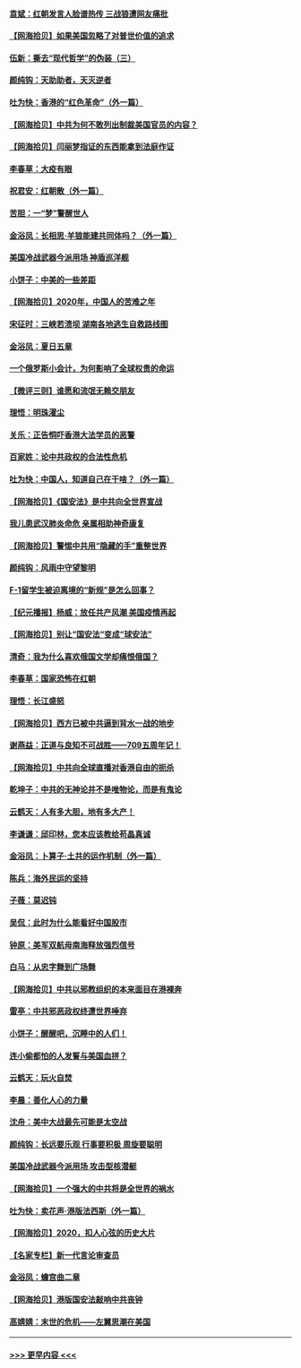 #### [袁斌：红朝发言人脸谱热传 三战狼遭网友痛批](../pages/nsc993/n12262196.md?t=07180302) 
#### [【网海拾贝】如果美国忽略了对普世价值的追求](../pages/nsc993/n12260094.md?t=07180302) 
#### [伍新：撕去“现代哲学”的伪装（三）](../pages/nsc993/n12257814.md?t=07180302) 
#### [颜纯钩：天助助者，天灭逆者](../pages/nsc993/n12257239.md?t=07180302) 
#### [吐为快：香港的“红色革命”（外一篇）](../pages/nsc993/n12257129.md?t=07180302) 
#### [【网海拾贝】中共为何不敢列出制裁美国官员的内容？](../pages/nsc993/n12256499.md?t=07180302) 
#### [【网海拾贝】闫丽梦指证的东西能拿到法庭作证](../pages/nsc993/n12254739.md?t=07180302) 
#### [李春草：大疫有眼](../pages/nsc993/n12253231.md?t=07180302) 
#### [祝君安：红朝散（外一篇）](../pages/nsc993/n12252340.md?t=07180302) 
#### [苦胆：一“梦”警醒世人](../pages/nsc993/n12251661.md?t=07180302) 
#### [金浴凤：长相思·羊狼能建共同体吗？（外一篇）](../pages/nsc993/n12251570.md?t=07180302) 
#### [美国冷战武器今派用场 神盾巡洋舰](../pages/nsc993/n12251051.md?t=07180302) 
#### [小饼子：中美的一些差距](../pages/nsc993/n12251198.md?t=07180302) 
#### [【网海拾贝】2020年，中国人的苦难之年](../pages/nsc993/n12251012.md?t=07180302) 
#### [宋征时：三峡若溃坝 湖南各地逃生自救路线图](../pages/nsc993/n12250151.md?t=07180302) 
#### [金浴凤：夏日五章](../pages/nsc993/n12249556.md?t=07180302) 
#### [一个俄罗斯小会计，为何影响了全球权贵的命运](../pages/nsc993/n12249523.md?t=07180302) 
#### [【微评三则】谁愿和流氓无赖交朋友](../pages/nsc993/n12248892.md?t=07180302) 
#### [理悟：明珠濯尘](../pages/nsc993/n12248839.md?t=07180302) 
#### [关乐：正告恫吓香港大法学员的恶警](../pages/nsc993/n12248750.md?t=07180302) 
#### [百家姓：论中共政权的合法性危机](../pages/nsc993/n12248625.md?t=07180302) 
#### [吐为快：中国人，知道自己在干啥？（外一篇）](../pages/nsc993/n12248615.md?t=07180302) 
#### [【网海拾贝】《国安法》是中共向全世界宣战](../pages/nsc993/n12248498.md?t=07180302) 
#### [我儿患武汉肺炎命危 亲属相助神奇康复](../pages/nsc993/n12247576.md?t=07180302) 
#### [【网海拾贝】警惕中共用“隐藏的手”重整世界](../pages/nsc993/n12246247.md?t=07180302) 
#### [颜纯钩：风雨中守望黎明](../pages/nsc993/n12246291.md?t=07180302) 
#### [F-1留学生被迫离境的“新规”是怎么回事？](../pages/nsc993/n12246361.md?t=07180302) 
#### [【纪元播报】杨威：放任共产风潮 美国疫情再起](../pages/nsc993/n12240124.md?t=07180302) 
#### [【网海拾贝】别让“国安法“变成“球安法”](../pages/nsc993/n12242935.md?t=07180302) 
#### [清奇：我为什么喜欢俄国文学却痛恨俄国？](../pages/nsc993/n12240970.md?t=07180302) 
#### [李春草：国家恐怖在红朝](../pages/nsc993/n12240943.md?t=07180302) 
#### [理悟：长江盛怒](../pages/nsc993/n12240627.md?t=07180302) 
#### [【网海拾贝】西方已被中共逼到背水一战的地步](../pages/nsc993/n12240176.md?t=07180302) 
#### [谢燕益：正道与良知不可战胜——709五周年记！](../pages/nsc993/n12239775.md?t=07180302) 
#### [【网海拾贝】中共向全球直播对香港自由的扼杀](../pages/nsc993/n12239675.md?t=07180302) 
#### [乾坤子：中共的无神论并不是唯物论，而是有鬼论](../pages/nsc993/n12235337.md?t=07180302) 
#### [云鹤天：人有多大胆，地有多大产！](../pages/nsc993/n12235180.md?t=07180302) 
#### [李谦谦：邱印林，您本应该教给苟晶真诚](../pages/nsc993/n12235016.md?t=07180302) 
#### [金浴凤：卜算子·土共的运作机制（外一篇）](../pages/nsc993/n12234986.md?t=07180302) 
#### [陈兵：海外民运的坚持](../pages/nsc993/n12234976.md?t=07180302) 
#### [子薇：莫迟钝](../pages/nsc993/n12234945.md?t=07180302) 
#### [吴侃：此时为什么能看好中国股市](../pages/nsc993/n12234791.md?t=07180302) 
#### [钟原：美军双航母南海释放强烈信号](../pages/nsc993/n12234757.md?t=07180302) 
#### [白马：从忠字舞到广场舞](../pages/nsc993/n12233793.md?t=07180302) 
#### [【网海拾贝】中共以邪教组织的本来面目在港裸奔](../pages/nsc993/n12233705.md?t=07180302) 
#### [雷亭：中共邪恶政权终遭世界唾弃](../pages/nsc993/n12233527.md?t=07180302) 
#### [小饼子：醒醒吧，沉睡中的人们！](../pages/nsc993/n12233462.md?t=07180302) 
#### [连小偷都怕的人发誓与美国血拼？](../pages/nsc993/n12233384.md?t=07180302) 
#### [云鹤天：玩火自焚](../pages/nsc993/n12233200.md?t=07180302) 
#### [李晨：善化人心的力量](../pages/nsc993/n12232209.md?t=07180302) 
#### [沈舟：美中大战最先可能是太空战](../pages/nsc993/n12232144.md?t=07180302) 
#### [颜纯钩：长远要乐观 行事要积极 周旋要聪明](../pages/nsc993/n12231992.md?t=07180302) 
#### [美国冷战武器今派用场 攻击型核潜艇](../pages/nsc993/n12231191.md?t=07180302) 
#### [【网海拾贝】一个强大的中共将是全世界的祸水](../pages/nsc993/n12231562.md?t=07180302) 
#### [吐为快：卖花声‧港版法西斯（外一篇）](../pages/nsc993/n12229898.md?t=07180302) 
#### [【网海拾贝】2020，扣人心弦的历史大片](../pages/nsc993/n12229171.md?t=07180302) 
#### [【名家专栏】新一代言论审查员](../pages/nsc993/n12227794.md?t=07180302) 
#### [金浴凤：蟾宫曲二章](../pages/nsc993/n12228984.md?t=07180302) 
#### [【网海拾贝】港版国安法敲响中共丧钟](../pages/nsc993/n12226956.md?t=07180302) 
#### [高婧婧：末世的危机——左翼思潮在美国](../pages/nsc993/n12226818.md?t=07180302) 

----
#### [ >>> 更早内容 <<< ](../indexes/nsc993-earlier.md)
